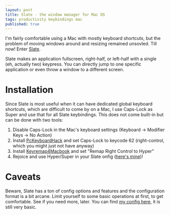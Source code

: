 ```yaml
---
layout: post
title: Slate - the window manager for Mac OS
tags: productivity keybindings mac
published: true
---
```


I'm fairly comfortable using a Mac with mostly keyboard shortcuts, but
the problem of moving windows around and resizing remained
unsovled. Till now! Enter [Slate](https://github.com/jigish/slate).

Slate makes an application fullscreen, right-half, or left-half with a
single (eh, actually two) keypress. You can directly jump to one
specific application or even throw a window to a different screen.

# Installation

Since Slate is most useful when it can have dedicated global keyboard
shortcuts, which are difficult to come by on a Mac, I use Caps-Lock as
Super and use that for all Slate keybindings.  This does not come
built-in but can be done with two tools:

 1. Disable Caps-Lock in the Mac's keyboard settings (Keyboard -> Modifier Keys -> No Action)
 2. Install [PcKeyboardHack](https://pqrs.org/macosx/keyremap4macbook/pckeyboardhack.html.en) and set Caps-Lock to keycode 62 (right-control, which you might just not have anyway)
 3. Install [Keyremap4Macbook](https://pqrs.org/macosx/keyremap4macbook/) and set "Remap Right Control to Hyper"
 4. Rejoice and use Hyper/Super in your Slate onfig ([here's mine](https://github.com/noroute/portable-environment/blob/master/.slate))!

# Caveats

Beware, Slate has a ton of config options and features and the
configuration format is a bit arcane. Limit yourself to some basic
operations at first, to get comfortable. See if you need more,
later. You can find
[my config here](https://github.com/noroute/portable-environment/blob/master/.slate),
it is still very basic.
